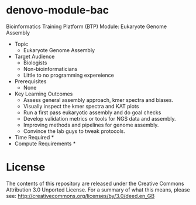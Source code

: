 # denovo-module-bac
Bioinformatics Training Platform (BTP) Module: Eukaryote Genome Assembly

  * Topic
    * Eukaryote Genome Assembly
  * Target Audience
    * Biologists
	* Non-bioinformaticians
	* Little to no programming expereience
  * Prerequisites
    * None
  * Key Learning Outcomes
    * Assess general assembly approach, kmer spectra and biases.
    * Visually inspect the kmer spectra and KAT plots
    * Run a first pass eukaryotic assembly and do goal checks 
    * Develop validation metrics or tools for NGS data and assembly.
    * Improving methods and pipelines for genome assembly.
    * Convince the lab guys to tweak protocols.
  * Time Required
    * 
  * Compute Requirements
    * 

License
=======
The contents of this repository are released under the Creative Commons
Attribution 3.0 Unported License. For a summary of what this means,
please see:
http://creativecommons.org/licenses/by/3.0/deed.en_GB
